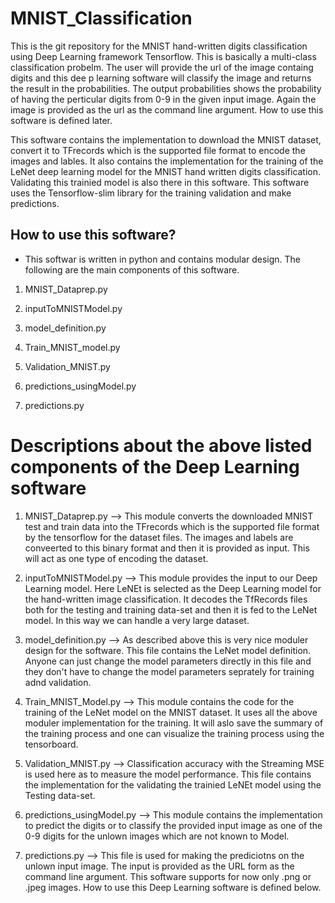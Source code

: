 # MNIST_Classification

This is the git repository for the MNIST hand-written digits classification using Deep Learning framework Tensorflow. This is basically a multi-class classification probelm. The user will provide the url of the image containg digits and this dee p learning software will classify the image and returns the result in the probabilities. The output probabilities shows the probability of having the perticular digits from 0-9 in the given input image. Again the image is provided as the url as the command line argument. How to use this software is defined later. 

This software contains the implementation to download the MNIST dataset, convert it to TFrecords which is the supported file format to encode the images and lables. It also contains the implementation for the training of the LeNet deep learning model for the MNIST hand written digits classification. Validating this trainied model is also there in this software. This software uses the Tensorflow-slim library for the training validation and make predictions.

## How to use this software?

* This softwar is written in python and contains modular design. The following are the main components of this software.

1) MNIST_Dataprep.py

2) inputToMNISTModel.py

3) model_definition.py

4) Train_MNIST_model.py

5) Validation_MNIST.py

6) predictions_usingModel.py

7) predictions.py 

# Descriptions about the above listed components of the Deep Learning software

1. MNIST_Dataprep.py --> This module converts the downloaded MNIST test and train data into the TFrecords which is the supported file format by the tensorflow for the dataset files. The images and labels are conveerted to this binary format and then it is provided as input. This will act as one type of encoding the dataset.

2. inputToMNISTModel.py --> This module provides the input to our Deep Learning model. Here LeNEt is selected as the Deep Learning model for the hand-written image classification. It decodes the TfRecords files both for the testing and training data-set and then it is fed to the LeNet model. In this way we can handle a very large dataset.

3. model_definition.py --> As described above this is very nice moduler design for the software. This file contains the LeNet model definition. Anyone can just change the model parameters directly in this file and they don't have to change the model parameters seprately for training adnd validation.

4. Train_MNIST_Model.py --> This module contains the code for the training of the LeNet model on the MNIST dataset. It uses all the above moduler implementation for the training. It will aslo save the summary of the training process and one can visualize the training process using the tensorboard.

5. Validation_MNIST.py --> Classification accuracy with the Streaming MSE is used here as to measure the model performance. This file contains the implementation for the validating the trainied LeNEt model using the Testing data-set. 

6. predictions_usingModel.py --> This module contains the implementation to predict the digits or to classify the provided input image as one of the 0-9 digits for the unlown images which are not known to Model. 

7. predictions.py --> This file is used for making the prediciotns on the unlown input image. The input is provided as the URL form as the command line argument. This software supports for now only .png or .jpeg images. How to use this Deep Learning software is defined below.



